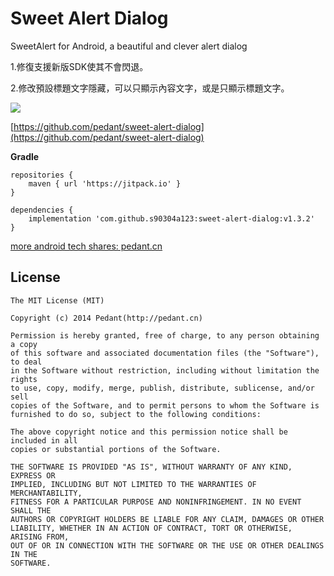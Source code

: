 Sweet Alert Dialog
===================
SweetAlert for Android, a beautiful and clever alert dialog

1.修復支援新版SDK使其不會閃退。

2.修改預設標題文字隱藏，可以只顯示內容文字，或是只顯示標題文字。

[![](https://jitpack.io/v/s90304a123/sweet-alert-dialog.svg)](https://jitpack.io/#s90304a123/sweet-alert-dialog)

[https://github.com/pedant/sweet-alert-dialog](https://github.com/pedant/sweet-alert-dialog)

**Gradle**

    repositories {
        maven { url 'https://jitpack.io' }
    }

    dependencies {
        implementation 'com.github.s90304a123:sweet-alert-dialog:v1.3.2'
    }

[more android tech shares: pedant.cn](http://www.pedant.cn)

## License

    The MIT License (MIT)

    Copyright (c) 2014 Pedant(http://pedant.cn)

    Permission is hereby granted, free of charge, to any person obtaining a copy
    of this software and associated documentation files (the "Software"), to deal
    in the Software without restriction, including without limitation the rights
    to use, copy, modify, merge, publish, distribute, sublicense, and/or sell
    copies of the Software, and to permit persons to whom the Software is
    furnished to do so, subject to the following conditions:

    The above copyright notice and this permission notice shall be included in all
    copies or substantial portions of the Software.

    THE SOFTWARE IS PROVIDED "AS IS", WITHOUT WARRANTY OF ANY KIND, EXPRESS OR
    IMPLIED, INCLUDING BUT NOT LIMITED TO THE WARRANTIES OF MERCHANTABILITY,
    FITNESS FOR A PARTICULAR PURPOSE AND NONINFRINGEMENT. IN NO EVENT SHALL THE
    AUTHORS OR COPYRIGHT HOLDERS BE LIABLE FOR ANY CLAIM, DAMAGES OR OTHER
    LIABILITY, WHETHER IN AN ACTION OF CONTRACT, TORT OR OTHERWISE, ARISING FROM,
    OUT OF OR IN CONNECTION WITH THE SOFTWARE OR THE USE OR OTHER DEALINGS IN THE
    SOFTWARE.


